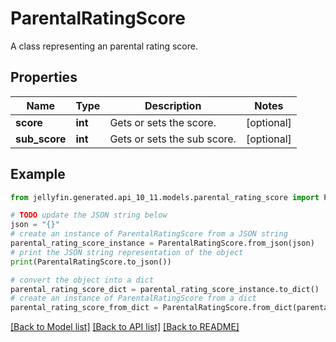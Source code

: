 # ParentalRatingScore

A class representing an parental rating score.

## Properties

Name | Type | Description | Notes
------------ | ------------- | ------------- | -------------
**score** | **int** | Gets or sets the score. | [optional] 
**sub_score** | **int** | Gets or sets the sub score. | [optional] 

## Example

```python
from jellyfin.generated.api_10_11.models.parental_rating_score import ParentalRatingScore

# TODO update the JSON string below
json = "{}"
# create an instance of ParentalRatingScore from a JSON string
parental_rating_score_instance = ParentalRatingScore.from_json(json)
# print the JSON string representation of the object
print(ParentalRatingScore.to_json())

# convert the object into a dict
parental_rating_score_dict = parental_rating_score_instance.to_dict()
# create an instance of ParentalRatingScore from a dict
parental_rating_score_from_dict = ParentalRatingScore.from_dict(parental_rating_score_dict)
```
[[Back to Model list]](../README.md#documentation-for-models) [[Back to API list]](../README.md#documentation-for-api-endpoints) [[Back to README]](../README.md)


